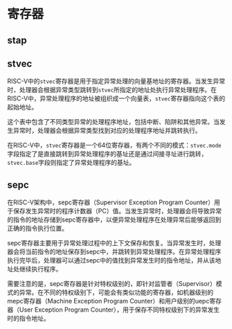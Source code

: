 # 寄存器



## stap

## stvec
RISC-V中的`stvec`寄存器是用于指定异常处理的向量基地址的寄存器。当发生异常时，处理器会根据异常类型跳转到`stvec`所指定的地址处执行异常处理程序。在RISC-V中，异常处理程序的地址被组织成一个向量表，`stvec`寄存器指向这个表的起始地址。

这个表中包含了不同类型异常的处理程序地址，包括中断、陷阱和其他异常。当发生异常时，处理器会根据异常类型找到对应的处理程序地址并跳转执行。

在RISC-V中，`stvec`寄存器是一个64位寄存器，有两个不同的模式：`stvec.mode`字段指定了是直接跳转到异常处理程序的基址还是通过间接寻址进行跳转，`stvec.base`字段则指定了异常处理程序的基址。

## sepc
在RISC-V架构中，sepc寄存器（Supervisor Exception Program Counter）用于保存发生异常时的程序计数器（PC）值。当发生异常时，处理器会将导致异常的指令的地址存储到sepc寄存器中，以便异常处理程序在处理异常后能够返回到正确的指令执行位置。

sepc寄存器主要用于异常处理过程中的上下文保存和恢复。当异常发生时，处理器会将当前指令的地址保存到sepc中，并跳转到异常处理程序。在异常处理程序执行完毕后，处理器可以通过sepc中的值找到异常发生时的指令地址，并从该地址处继续执行程序。

需要注意的是，sepc寄存器是针对特权级别的，即针对监管者（Supervisor）模式的异常。在不同的特权级别下，可能会有类似功能的寄存器，如机器级别的mepc寄存器（Machine Exception Program Counter）和用户级别的uepc寄存器（User Exception Program Counter），用于保存不同特权级别下的异常发生时的指令地址。